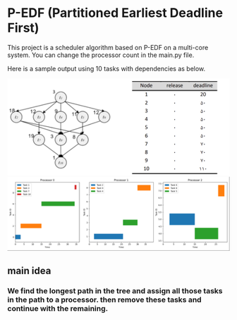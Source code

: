 # P-EDF (Partitioned Earliest Deadline First)

This project is a scheduler algorithm based on P-EDF on a multi-core system. You can change the processor count in the main.py file.

Here is a sample output using 10 tasks with dependencies as below.

<img src="pics/sample.png">
<img src="pics/result.png">

## main idea
###   We find the longest path in the tree and assign all those tasks in the path to a processor. then remove these tasks and continue with the remaining.
  
